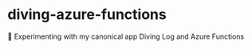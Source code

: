 # diving-azure-functions

:book: Experimenting with my canonical app Diving Log and Azure Functions 
